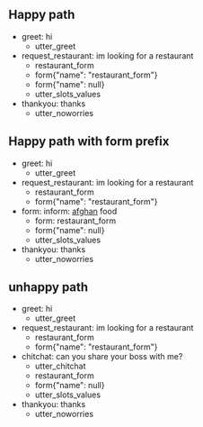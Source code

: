 ## Happy path
* greet: hi
    - utter_greet
* request_restaurant: im looking for a restaurant
    - restaurant_form
    - form{"name": "restaurant_form"}
    - form{"name": null}
    - utter_slots_values
* thankyou: thanks
    - utter_noworries

## Happy path with form prefix
* greet: hi
    - utter_greet
* request_restaurant: im looking for a restaurant
    - restaurant_form
    - form{"name": "restaurant_form"}
* form: inform: [afghan](cuisine) food
    - form: restaurant_form
    - form{"name": null}
    - utter_slots_values
* thankyou: thanks
    - utter_noworries
 
## unhappy path
* greet: hi
    - utter_greet
* request_restaurant: im looking for a restaurant
    - restaurant_form
    - form{"name": "restaurant_form"}
* chitchat: can you share your boss with me?
    - utter_chitchat
    - restaurant_form
    - form{"name": null}
    - utter_slots_values
* thankyou: thanks
    - utter_noworries